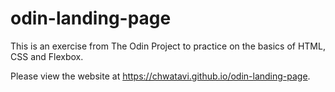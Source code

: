 # odin-landing-page

This is an exercise from The Odin Project to practice on the basics of HTML, CSS and Flexbox.

Please view the website at https://chwatavi.github.io/odin-landing-page.